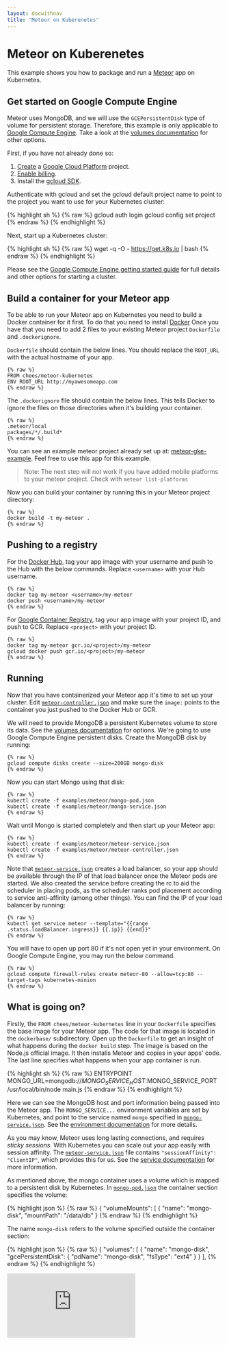 ```yaml
---
layout: docwithnav
title: "Meteor on Kuberenetes"
---
```

<!-- BEGIN MUNGE: UNVERSIONED_WARNING -->


<!-- END MUNGE: UNVERSIONED_WARNING -->
Meteor on Kuberenetes
=====================

This example shows you how to package and run a
[Meteor](https://www.meteor.com/) app on Kubernetes.

Get started on Google Compute Engine
------------------------------------

Meteor uses MongoDB, and we will use the `GCEPersistentDisk` type of
volume for persistent storage. Therefore, this example is only
applicable to [Google Compute
Engine](https://cloud.google.com/compute/). Take a look at the
[volumes documentation](../../docs/user-guide/volumes.html) for other options.

First, if you have not already done so:

1. [Create](https://cloud.google.com/compute/docs/quickstart) a
[Google Cloud Platform](https://cloud.google.com/) project.
2. [Enable
billing](https://developers.google.com/console/help/new/#billing).
3. Install the [gcloud SDK](https://cloud.google.com/sdk/).

Authenticate with gcloud and set the gcloud default project name to
point to the project you want to use for your Kubernetes cluster:

{% highlight sh %}
{% raw %}
gcloud auth login
gcloud config set project <project-name>
{% endraw %}
{% endhighlight %}

Next, start up a Kubernetes cluster:

{% highlight sh %}
{% raw %}
wget -q -O - https://get.k8s.io | bash
{% endraw %}
{% endhighlight %}

Please see the [Google Compute Engine getting started
guide](../../docs/getting-started-guides/gce.html) for full
details and other options for starting a cluster.

Build a container for your Meteor app
-------------------------------------

To be able to run your Meteor app on Kubernetes you need to build a
Docker container for it first. To do that you need to install
[Docker](https://www.docker.com) Once you have that you need to add 2
files to your existing Meteor project `Dockerfile` and
`.dockerignore`.

`Dockerfile` should contain the below lines. You should replace the
`ROOT_URL` with the actual hostname of your app.

```
{% raw %}
FROM chees/meteor-kubernetes
ENV ROOT_URL http://myawesomeapp.com
{% endraw %}
```

The `.dockerignore` file should contain the below lines. This tells
Docker to ignore the files on those directories when it's building
your container.

```
{% raw %}
.meteor/local
packages/*/.build*
{% endraw %}
```

You can see an example meteor project already set up at:
[meteor-gke-example](https://github.com/Q42/meteor-gke-example). Feel
free to use this app for this example.

> Note: The next step will not work if you have added mobile platforms
> to your meteor project. Check with `meteor list-platforms`

Now you can build your container by running this in
your Meteor project directory:

```
{% raw %}
docker build -t my-meteor .
{% endraw %}
```

Pushing to a registry
---------------------

For the [Docker Hub](https://hub.docker.com/), tag your app image with
your username and push to the Hub with the below commands. Replace
`<username>` with your Hub username.

```
{% raw %}
docker tag my-meteor <username>/my-meteor
docker push <username>/my-meteor
{% endraw %}
```

For [Google Container
Registry](https://cloud.google.com/tools/container-registry/), tag
your app image with your project ID, and push to GCR. Replace
`<project>` with your project ID.

```
{% raw %}
docker tag my-meteor gcr.io/<project>/my-meteor
gcloud docker push gcr.io/<project>/my-meteor
{% endraw %}
```

Running
-------

Now that you have containerized your Meteor app it's time to set up
your cluster. Edit [`meteor-controller.json`](meteor-controller.json)
and make sure the `image:` points to the container you just pushed to
the Docker Hub or GCR.

We will need to provide MongoDB a persistent Kubernetes volume to
store its data. See the [volumes documentation](../../docs/user-guide/volumes.html) for
options. We're going to use Google Compute Engine persistent
disks. Create the MongoDB disk by running:

```
{% raw %}
gcloud compute disks create --size=200GB mongo-disk
{% endraw %}
```

Now you can start Mongo using that disk:

```
{% raw %}
kubectl create -f examples/meteor/mongo-pod.json
kubectl create -f examples/meteor/mongo-service.json
{% endraw %}
```

Wait until Mongo is started completely and then start up your Meteor app:

```
{% raw %}
kubectl create -f examples/meteor/meteor-service.json
kubectl create -f examples/meteor/meteor-controller.json
{% endraw %}
```

Note that [`meteor-service.json`](meteor-service.json) creates a load balancer, so
your app should be available through the IP of that load balancer once
the Meteor pods are started. We also created the service before creating the rc to
aid the scheduler in placing pods, as the scheduler ranks pod placement according to
service anti-affinity (among other things). You can find the IP of your load balancer
by running:

```
{% raw %}
kubectl get service meteor --template="{{range .status.loadBalancer.ingress}} {{.ip}} {{end}}"
{% endraw %}
```

You will have to open up port 80 if it's not open yet in your
environment. On Google Compute Engine, you may run the below command.

```
{% raw %}
gcloud compute firewall-rules create meteor-80 --allow=tcp:80 --target-tags kubernetes-minion
{% endraw %}
```

What is going on?
-----------------

Firstly, the `FROM chees/meteor-kubernetes` line in your `Dockerfile`
specifies the base image for your Meteor app. The code for that image
is located in the `dockerbase/` subdirectory. Open up the `Dockerfile`
to get an insight of what happens during the `docker build` step. The
image is based on the Node.js official image. It then installs Meteor
and copies in your apps' code. The last line specifies what happens
when your app container is run.

{% highlight sh %}
{% raw %}
ENTRYPOINT MONGO_URL=mongodb://$MONGO_SERVICE_HOST:$MONGO_SERVICE_PORT /usr/local/bin/node main.js
{% endraw %}
{% endhighlight %}

Here we can see the MongoDB host and port information being passed
into the Meteor app. The `MONGO_SERVICE...` environment variables are
set by Kubernetes, and point to the service named `mongo` specified in
[`mongo-service.json`](mongo-service.json). See the [environment
documentation](../../docs/user-guide/container-environment.html) for more details.

As you may know, Meteor uses long lasting connections, and requires
_sticky sessions_. With Kubernetes you can scale out your app easily
with session affinity. The
[`meteor-service.json`](meteor-service.json) file contains
`"sessionAffinity": "ClientIP"`, which provides this for us. See the
[service
documentation](../../docs/user-guide/services.html#virtual-ips-and-service-proxies) for
more information.

As mentioned above, the mongo container uses a volume which is mapped
to a persistent disk by Kubernetes. In [`mongo-pod.json`](mongo-pod.json) the container
section specifies the volume:

{% highlight json %}
{% raw %}
{
        "volumeMounts": [
          {
            "name": "mongo-disk",
            "mountPath": "/data/db"
          }
{% endraw %}
{% endhighlight %}

The name `mongo-disk` refers to the volume specified outside the
container section:

{% highlight json %}
{% raw %}
{
    "volumes": [
      {
        "name": "mongo-disk",
        "gcePersistentDisk": {
          "pdName": "mongo-disk",
          "fsType": "ext4"
        }
      }
    ],
{% endraw %}
{% endhighlight %}




<!-- BEGIN MUNGE: IS_VERSIONED -->
<!-- TAG IS_VERSIONED -->
<!-- END MUNGE: IS_VERSIONED -->


<!-- BEGIN MUNGE: GENERATED_ANALYTICS -->
[![Analytics](https://kubernetes-site.appspot.com/UA-36037335-10/GitHub/examples/meteor/README.md?pixel)]()
<!-- END MUNGE: GENERATED_ANALYTICS -->

